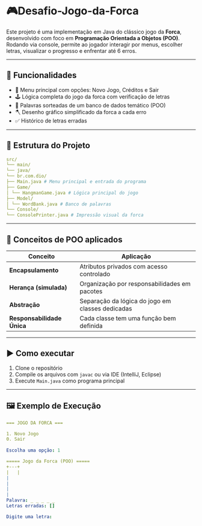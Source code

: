 # 🎮Desafio-Jogo-da-Forca


Este projeto é uma implementação em Java do clássico jogo da **Forca**, desenvolvido com foco em **Programação Orientada a Objetos (POO)**. Rodando via console, permite ao jogador interagir por menus, escolher letras, visualizar o progresso e enfrentar até 6 erros.

---

## 🚀 Funcionalidades

- 📘 Menu principal com opções: Novo Jogo, Créditos e Sair  
- 🕹️ Lógica completa do jogo da forca com verificação de letras
- 🧠 Palavras sorteadas de um banco de dados temático (POO)
- 🪓 Desenho gráfico simplificado da forca a cada erro
- ✅ Histórico de letras erradas

---

## 📁 Estrutura do Projeto
```yaml
src/
└── main/
└── java/
└── br.com.dio/
├── Main.java # Menu principal e entrada do programa
├── Game/
│ └── HangmanGame.java # Lógica principal do jogo
├── Model/
│ └── WordBank.java # Banco de palavras
└── Console/
└── ConsolePrinter.java # Impressão visual da forca
````



---

## 🧠 Conceitos de POO aplicados

| Conceito        | Aplicação                                      |
|-----------------|------------------------------------------------|
| **Encapsulamento** | Atributos privados com acesso controlado       |
| **Herança (simulada)** | Organização por responsabilidades em pacotes |
| **Abstração**     | Separação da lógica do jogo em classes dedicadas |
| **Responsabilidade Única** | Cada classe tem uma função bem definida     |

---

## ▶️ Como executar

1. Clone o repositório
2. Compile os arquivos com `javac` ou via IDE (IntelliJ, Eclipse)
3. Execute `Main.java` como programa principal

---

## 🖼️ Exemplo de Execução
```yaml
=== JOGO DA FORCA ===

1. Novo Jogo
0. Sair
   
Escolha uma opção: 1

===== Jogo da Forca (POO) =====
+---+
|   |
|
|
|
|
Palavra: _ _ _ _ _
Letras erradas: []

Digite uma letra:


